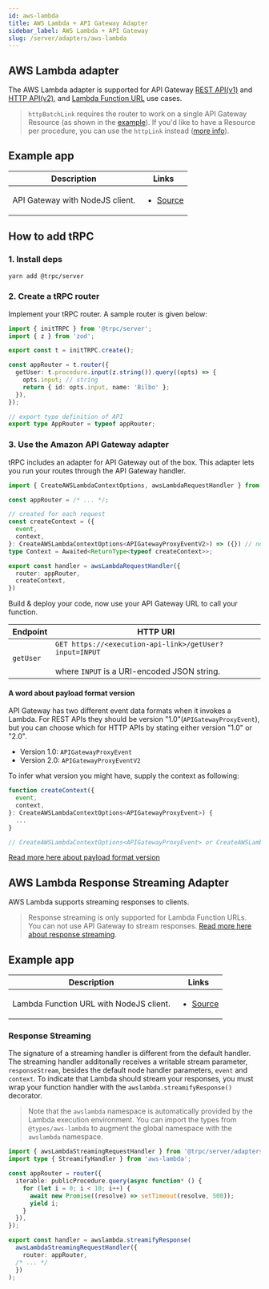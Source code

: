 ```yaml
---
id: aws-lambda
title: AWS Lambda + API Gateway Adapter
sidebar_label: AWS Lambda + API Gateway
slug: /server/adapters/aws-lambda
---
```


## AWS Lambda adapter

The AWS Lambda adapter is supported for API Gateway [REST API(v1)](https://docs.aws.amazon.com/apigateway/latest/developerguide/apigateway-rest-api.html) and [HTTP API(v2)](https://docs.aws.amazon.com/apigateway/latest/developerguide/http-api.html), and [Lambda Function URL](https://docs.aws.amazon.com/lambda/latest/dg/urls-configuration.html) use cases.

> `httpBatchLink` requires the router to work on a single API Gateway Resource (as shown in the [example](https://github.com/trpc/trpc/tree/main/examples/lambda-api-gateway)).
> If you'd like to have a Resource per procedure, you can use the `httpLink` instead ([more info](https://github.com/trpc/trpc/issues/5738#issuecomment-2130001522)).

## Example app

<table>
  <thead>
    <tr>
      <th>Description</th>
      <th>Links</th>
    </tr>
  </thead>
  <tbody>
    <tr>
      <td>API Gateway with NodeJS client.</td>
      <td>
        <ul>
          <li><a href="https://github.com/trpc/trpc/tree/main/examples/lambda-api-gateway">Source</a></li>
        </ul>
      </td>
    </tr>
  </tbody>
</table>

## How to add tRPC

### 1. Install deps

```bash
yarn add @trpc/server
```

### 2. Create a tRPC router

Implement your tRPC router. A sample router is given below:

```ts title='server.ts'
import { initTRPC } from '@trpc/server';
import { z } from 'zod';

export const t = initTRPC.create();

const appRouter = t.router({
  getUser: t.procedure.input(z.string()).query((opts) => {
    opts.input; // string
    return { id: opts.input, name: 'Bilbo' };
  }),
});

// export type definition of API
export type AppRouter = typeof appRouter;
```

### 3. Use the Amazon API Gateway adapter

tRPC includes an adapter for API Gateway out of the box. This adapter lets you run your routes through the API Gateway handler.

```ts title='server.ts'
import { CreateAWSLambdaContextOptions, awsLambdaRequestHandler } from '@trpc/server/adapters/aws-lambda';

const appRouter = /* ... */;

// created for each request
const createContext = ({
  event,
  context,
}: CreateAWSLambdaContextOptions<APIGatewayProxyEventV2>) => ({}) // no context
type Context = Awaited<ReturnType<typeof createContext>>;

export const handler = awsLambdaRequestHandler({
  router: appRouter,
  createContext,
})
```

Build & deploy your code, now use your API Gateway URL to call your function.

| Endpoint  | HTTP URI                                                                                                     |
| --------- | ------------------------------------------------------------------------------------------------------------ |
| `getUser` | `GET https://<execution-api-link>/getUser?input=INPUT` <br/><br/>where `INPUT` is a URI-encoded JSON string. |

#### A word about payload format version

API Gateway has two different event data formats when it invokes a Lambda. For REST APIs they should be version "1.0"(`APIGatewayProxyEvent`), but you can choose which for HTTP APIs by stating either version "1.0" or "2.0".

- Version 1.0: `APIGatewayProxyEvent`
- Version 2.0: `APIGatewayProxyEventV2`

To infer what version you might have, supply the context as following:

```ts
function createContext({
  event,
  context,
}: CreateAWSLambdaContextOptions<APIGatewayProxyEvent>) {
  ...
}

// CreateAWSLambdaContextOptions<APIGatewayProxyEvent> or CreateAWSLambdaContextOptions<APIGatewayProxyEventV2>
```

[Read more here about payload format version](https://docs.aws.amazon.com/apigateway/latest/developerguide/http-api-develop-integrations-lambda.html)

## AWS Lambda Response Streaming Adapter

AWS Lambda supports streaming responses to clients. 

> Response streaming is only supported for Lambda Function URLs. You can not use API Gateway to stream responses. [Read more here about response streaming](https://aws.amazon.com/blogs/compute/introducing-aws-lambda-response-streaming/).

## Example app

<table>
  <thead>
    <tr>
      <th>Description</th>
      <th>Links</th>
    </tr>
  </thead>
  <tbody>
    <tr>
      <td>Lambda Function URL with NodeJS client.</td>
      <td>
        <ul>
          <li><a href="https://github.com/trpc/trpc/tree/main/examples/lambda-url">Source</a></li>
        </ul>
      </td>
    </tr>
  </tbody>
</table>

### Response Streaming

The signature of a streaming handler is different from the default handler. The streaming handler additonally receives a writable stream parameter, `responseStream`, besides the default node handler parameters, `event` and `context`. To indicate that Lambda should stream your responses, you must wrap your function handler with the `awslambda.streamifyResponse()` decorator. 

> Note that the `awslambda` namespace is automatically provided by the Lambda execution environment. You can import the types from `@types/aws-lambda` to augment the global namespace with the `awslambda` namespace.

```ts title='server.ts'
import { awsLambdaStreamingRequestHandler } from '@trpc/server/adapters/aws-lambda';
import type { StreamifyHandler } from 'aws-lambda';

const appRouter = router({
  iterable: publicProcedure.query(async function* () {
    for (let i = 0; i < 10; i++) {
      await new Promise((resolve) => setTimeout(resolve, 500));
      yield i;
    }
  }),
});

export const handler = awslambda.streamifyResponse(
  awsLambdaStreamingRequestHandler({
    router: appRouter,
  /* ... */
  })
);
```

